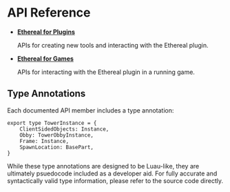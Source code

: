# API Reference

<div class="ethereal-cards" markdown>

-   [**Ethereal for Plugins**](./ethereal-for-plugins.md)

    APIs for creating new tools and interacting with the Ethereal plugin.

-   [**Ethereal for Games**](./ethereal-for-games.md)

    APIs for interacting with the Ethereal plugin in a running game.


</div>

## Type Annotations

Each documented API member includes a type annotation:

```Luau
export type TowerInstance = {
    ClientSidedObjects: Instance,
    Obby: TowerObbyInstance,
    Frame: Instance,
    SpawnLocation: BasePart,
}
```

While these type annotations are designed to be Luau-like, they are ultimately
psuedocode included as a developer aid. For fully accurate and syntactically
valid type information, please refer to the source code directly.
